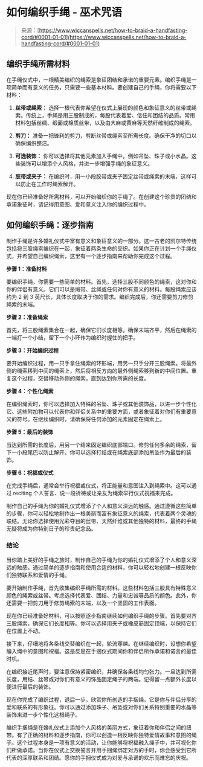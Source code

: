 <!--yml

类别：未分类

日期：2024-06-12 20:06:52

-->

# 如何编织手绳 - 巫术咒语

> 来源：[https://www.wiccanspells.net/how-to-braid-a-handfasting-cord/#0001-01-01](https://www.wiccanspells.net/how-to-braid-a-handfasting-cord/#0001-01-01)

## 编织手绳所需材料

在手绳仪式中，一根精美编织的绳索是象征团结和承诺的重要元素。编织手绳是一项简单而有意义的任务，只需要一些基本材料。要创建自己的手绳，你将需要以下材料：

1.  **丝带或绳索：** 选择一根代表你希望在仪式上展现的颜色和象征意义的丝带或绳索。传统上，手绳是用三股制成的，每股代表着爱、信任和团结的品质。常用材料包括丝绸、缎面或棉质丝带，以及由大麻或黄麻等天然纤维制成的绳索。

1.  **剪刀：** 准备一把锋利的剪刀，剪断丝带或绳索至所需长度。确保干净的切口以确保编织整洁。

1.  **可选装饰：** 你可以选择将其他元素加入手绳中，例如吊坠、珠子或小水晶。这些装饰可以增添个人风格，并进一步增强手绳的象征意义。

1.  **胶带或夹子：** 在编织时，用一小段胶带或夹子固定丝带或绳索的末端，这样可以防止在工作时绳索解开。

现在你已经准备好所需材料，可以开始编织你的手绳了。在创建这个珍贵的团结和承诺象征时，请记得用意图、爱和意义注入你的编织过程中。

## 如何编织手绳：逐步指南

制作手绳是许多婚礼仪式中富有意义和象征意义的一部分。这一古老的凯尔特传统包括将三股绳索编织在一起，象征着两条生命的交织。如果你正在计划一个手绳仪式，并希望自己编织绳索，这里有一个逐步指南来帮助你完成这个过程。

**步骤 1：准备材料**

要编织手绳，你需要一些简单的材料。首先，选择三股不同颜色的绳索，这对你和你的伴侣有意义。它们可以是缎带、丝绳或任何对你有意义的材料。每股绳索应该约为 2 到 3 英尺长，具体长度取决于你的需求。编织完成后，你还需要剪刀修剪绳索的末端。

**步骤 2：准备绳索**

首先，将三股绳索集合在一起，确保它们长度相等。确保末端齐平，然后在绳索的一端打一个小结，留下一个小环作为编织时握住的把手。

**步骤 3：开始编织过程**

要开始编织过程，用一只手拿住绳索的环形端，用另一只手分开三股绳索。将最外侧的绳索移到中间的绳索上，然后将相反方向的最外侧绳索移到新的中间位置。重复这个过程，交替移动外侧的绳索，直到达到你所需的长度。

**步骤 4：个性化绳索**

在编织绳索时，你可以选择加入特殊的吊坠、珠子或其他装饰品，以进一步个性化它。这些附加物可以代表你和伴侣关系中的重要方面，或者象征着对你们有重要意义的符号。在继续编织时，请确保将任何添加的元素固定在绳索上。

**步骤 5：最后的装饰**

当达到所需的长度后，用另一个结来固定编织底部端口。修剪任何多余的绳索，留下一小段尾巴以防止解开。你可以选择打结或在绳索底部添加吊坠作为最后的装饰。

**步骤 6：祝福或仪式**

在完成手绳后，通常会举行祝福或仪式，将正能量和意图注入到绳索中。这可以通过 reciting 个人誓言、说一段祈祷或让亲友为绳索举行仪式祝福来完成。

制作自己的手绳为你的婚礼仪式增添了个人和意义深远的触感。通过遵循这些简单的步骤，你可以轻松地制作出一根美丽而富有象征意义的绳索，代表着两个灵魂的联结。无论你选择使用光彩夺目的丝带、天然纤维或其他独特的材料，最终的手绳无疑将成为你特别日子的珍贵纪念品。

### 结论

当你踏上美好的手绳之旅时，制作自己的手绳为你的婚礼仪式增添了个人和意义深远的触感。通过简单的逐步指南和使用合适的材料，你可以轻松地创建一根反映你们独特联系和爱情的手绳。

要开始制作手绳，首先收集编织手绳所需的材料。这些材料包括三股具有特殊意义颜色的绳索或丝带。考虑选择代表爱、团结、力量和忠诚等品质的颜色。此外，你还需要一把剪刀用于修剪绳索的末端，以及一个坚固的工作表面。

现在你已经准备好材料，可以按照逐步指南继续如何编织手绳的步骤。首先要对齐三股绳索，确保它们长度相等。你可以选择用夹子或橡皮筋固定顶端，以保持它们在位置上不动。

接下来，仔细地将各条线交替编织在一起，轮流穿越。在继续编织时，设想你希望编入绳中的意图和祝福。这是反思在手捆仪式期间你和伴侣所作承诺和诺言的最佳时机。

在编织接近尾声时，要注意保持紧密编织，并确保各条线均匀张力。一旦达到所需长度，用结、丝带或对你们有意义的饰品固定绳子的两端。记得留一点额外长度以便进行最后的装饰。

现在你完成了编织过程，退后一步，欣赏你所创造的手捆绳。它是你与伴侣分享的爱和联系的有形象征。你可以通过添加珠子、吊坠或对你们关系特别重要的水晶等装饰来进一步个性化这根绳子。

编织手捆绳是在婚礼仪式上添加个人风格的美丽方式，象征着你和伴侣之间的纽带。有了正确的材料和逐步指南，你可以创造一根反映你独特爱情故事和意图的绳子。这个过程本身是一项有意义的活动，让你能够将祝福融入绳子中，并可视化你们所做承诺。当你在仪式上交换誓言并用手捆绳绑定对方的手时，你会感受到它所代表的深厚联系和团结。愿你的手捆仪式成为对爱与承诺的欢乐而难忘的庆祝。
